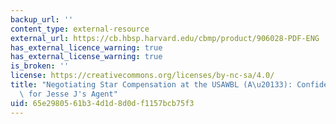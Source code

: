 ```yaml
---
backup_url: ''
content_type: external-resource
external_url: https://cb.hbsp.harvard.edu/cbmp/product/906028-PDF-ENG
has_external_licence_warning: true
has_external_license_warning: true
is_broken: ''
license: https://creativecommons.org/licenses/by-nc-sa/4.0/
title: "Negotiating Star Compensation at the USAWBL (A\u20133): Confidential Instructions\
  \ for Jesse J's Agent"
uid: 65e29805-61b3-4d1d-8d0d-f1157bcb75f3
---
```

